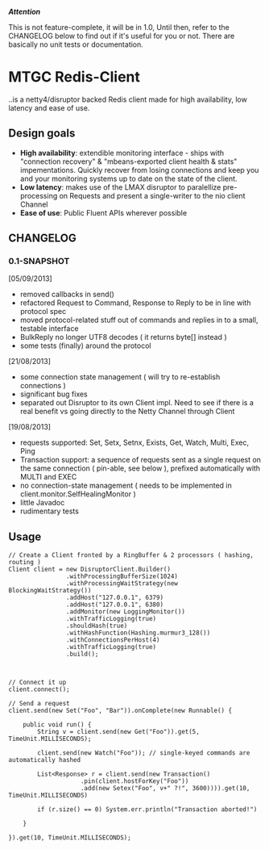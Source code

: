 ***Attention***

This is not feature-complete, it will be in 1.0, Until then, refer to the CHANGELOG below to find out if it's useful for you or not. There are basically no unit tests or documentation.

# MTGC Redis-Client

..is a netty4/disruptor backed Redis client made for high availability, low  latency and ease of use.

## Design goals


- **High availability**: extendible monitoring interface - ships with "connection recovery" & "mbeans-exported client health & stats" impementations. Quickly recover from losing connections and keep you and your monitoring systems up to date on the state of the client.
- **Low latency**: makes use of the LMAX disruptor to paralellize pre-processing on Requests and present a single-writer to the nio client Channel
- **Ease of use**: Public Fluent APIs wherever possible


## CHANGELOG

### 0.1-SNAPSHOT

[05/09/2013]

- removed callbacks in send()
- refactored Request to Command, Response to Reply to be in line with protocol spec
- moved protocol-related stuff out of commands and replies in to a small, testable interface
- BulkReply no longer UTF8 decodes ( it returns byte[] instead )
- some tests (finally) around the protocol

[21/08/2013]

- some connection state management ( will try to re-establish connections )
- significant bug fixes
- separated out Disruptor to its own Client impl. Need to see if there is a real benefit vs going directly to the Netty Channel through Client

[19/08/2013]


- requests supported: Set, Setx, Setnx, Exists, Get, Watch, Multi, Exec, Ping
- Transaction support: a sequence of requests sent as a single request on the same connection ( pin-able, see below ), prefixed automatically with MULTI and EXEC
- no connection-state management ( needs to be implemented in client.monitor.SelfHealingMonitor )
- little Javadoc
- rudimentary tests

## Usage
```
// Create a Client fronted by a RingBuffer & 2 processors ( hashing, routing )
Client client = new DisruptorClient.Builder()
				.withProcessingBufferSize(1024)
				.withProcessingWaitStrategy(new BlockingWaitStrategy())
				.addHost("127.0.0.1", 6379)
				.addHost("127.0.0.1", 6380)
				.addMonitor(new LoggingMonitor())
				.withTrafficLogging(true)
				.shouldHash(true)
				.withHashFunction(Hashing.murmur3_128())
				.withConnectionsPerHost(4)
				.withTrafficLogging(true)
				.build();
				

				
// Connect it up
client.connect();

// Send a request
client.send(new Set("Foo", "Bar")).onComplete(new Runnable() {

	public void run() {
		String v = client.send(new Get("Foo")).get(5, TimeUnit.MILLISECONDS);
		
		client.send(new Watch("Foo")); // single-keyed commands are automatically hashed
		
		List<Response> r = client.send(new Transaction()
					.pin(client.hostForKey("Foo"))
					.add(new Setex("Foo", v+" ?!", 3600)))).get(10, TimeUnit.MILLISECONDS)
					
		if (r.size() == 0) System.err.println("Transaction aborted!")
					
	}

}).get(10, TimeUnit.MILLISECONDS);



				
```

